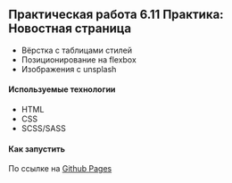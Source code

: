 ## Практическая работа 6.11 Практика: Новостная страница

* Вёрстка с таблицами стилей
* Позиционирование на flexbox
* Изображения с unsplash

#### Используемые технологии

* HTML
* CSS
* SCSS/SASS
  
#### Как запустить

По ссылке на [Github Pages](https://sahstiva.github.io/skillfactory/)
